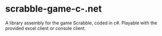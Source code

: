 # scrabble-game-c-.net
A library assembly for the game Scrabble, coded in c#. Playable with the provided excel client or console client. 
